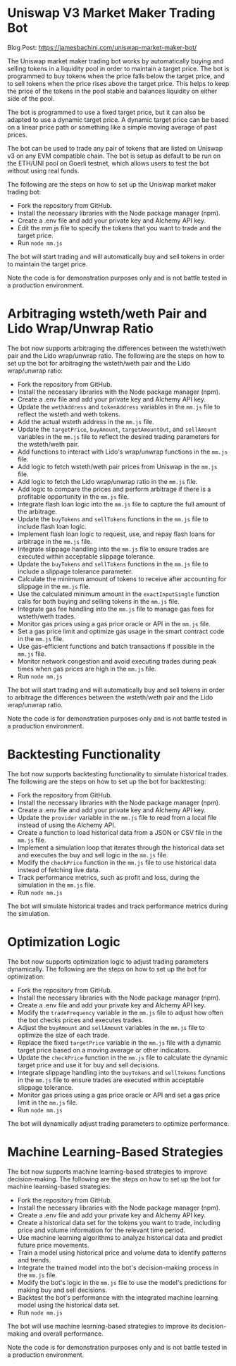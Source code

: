 # Uniswap V3 Market Maker Trading Bot

Blog Post:
https://jamesbachini.com/uniswap-market-maker-bot/


The Uniswap market maker trading bot works by automatically buying and selling tokens in a liquidity pool in order to maintain a target price. The bot is programmed to buy tokens when the price falls below the target price, and to sell tokens when the price rises above the target price. This helps to keep the price of the tokens in the pool stable and balances liquidity on either side of the pool.

The bot is programmed to use a fixed target price, but it can also be adapted to use a dynamic target price. A dynamic target price can be based on a linear price path or something like a simple moving average of past prices.

The bot can be used to trade any pair of tokens that are listed on Uniswap v3 on any EVM compatible chain. The bot is setup as default to be run on the ETH/UNI pool on Goerli testnet, which allows users to test the bot without using real funds.

The following are the steps on how to set up the Uniswap market maker trading bot:

- Fork the repository from GitHub.
- Install the necessary libraries with the Node package manager (npm).
- Create a .env file and add your private key and Alchemy API key.
- Edit the mm.js file to specify the tokens that you want to trade and the target price.
- Run `node mm.js`

The bot will start trading and will automatically buy and sell tokens in order to maintain the target price.

Note the code is for demonstration purposes only and is not battle tested in a production environment.

# Arbitraging wsteth/weth Pair and Lido Wrap/Unwrap Ratio

The bot now supports arbitraging the differences between the wsteth/weth pair and the Lido wrap/unwrap ratio. The following are the steps on how to set up the bot for arbitraging the wsteth/weth pair and the Lido wrap/unwrap ratio:

- Fork the repository from GitHub.
- Install the necessary libraries with the Node package manager (npm).
- Create a .env file and add your private key and Alchemy API key.
- Update the `wethAddress` and `tokenAddress` variables in the `mm.js` file to reflect the wsteth and weth tokens.
- Add the actual wsteth address in the `mm.js` file.
- Update the `targetPrice`, `buyAmount`, `targetAmountOut`, and `sellAmount` variables in the `mm.js` file to reflect the desired trading parameters for the wsteth/weth pair.
- Add functions to interact with Lido's wrap/unwrap functions in the `mm.js` file.
- Add logic to fetch wsteth/weth pair prices from Uniswap in the `mm.js` file.
- Add logic to fetch the Lido wrap/unwrap ratio in the `mm.js` file.
- Add logic to compare the prices and perform arbitrage if there is a profitable opportunity in the `mm.js` file.
- Integrate flash loan logic into the `mm.js` file to capture the full amount of the arbitrage.
- Update the `buyTokens` and `sellTokens` functions in the `mm.js` file to include flash loan logic.
- Implement flash loan logic to request, use, and repay flash loans for arbitrage in the `mm.js` file.
- Integrate slippage handling into the `mm.js` file to ensure trades are executed within acceptable slippage tolerance.
- Update the `buyTokens` and `sellTokens` functions in the `mm.js` file to include a slippage tolerance parameter.
- Calculate the minimum amount of tokens to receive after accounting for slippage in the `mm.js` file.
- Use the calculated minimum amount in the `exactInputSingle` function calls for both buying and selling tokens in the `mm.js` file.
- Integrate gas fee handling into the `mm.js` file to manage gas fees for wsteth/weth trades.
- Monitor gas prices using a gas price oracle or API in the `mm.js` file.
- Set a gas price limit and optimize gas usage in the smart contract code in the `mm.js` file.
- Use gas-efficient functions and batch transactions if possible in the `mm.js` file.
- Monitor network congestion and avoid executing trades during peak times when gas prices are high in the `mm.js` file.
- Run `node mm.js`

The bot will start trading and will automatically buy and sell tokens in order to arbitrage the differences between the wsteth/weth pair and the Lido wrap/unwrap ratio.

Note the code is for demonstration purposes only and is not battle tested in a production environment.

# Backtesting Functionality

The bot now supports backtesting functionality to simulate historical trades. The following are the steps on how to set up the bot for backtesting:

- Fork the repository from GitHub.
- Install the necessary libraries with the Node package manager (npm).
- Create a .env file and add your private key and Alchemy API key.
- Update the `provider` variable in the `mm.js` file to read from a local file instead of using the Alchemy API.
- Create a function to load historical data from a JSON or CSV file in the `mm.js` file.
- Implement a simulation loop that iterates through the historical data set and executes the buy and sell logic in the `mm.js` file.
- Modify the `checkPrice` function in the `mm.js` file to use historical data instead of fetching live data.
- Track performance metrics, such as profit and loss, during the simulation in the `mm.js` file.
- Run `node mm.js`

The bot will simulate historical trades and track performance metrics during the simulation.

# Optimization Logic

The bot now supports optimization logic to adjust trading parameters dynamically. The following are the steps on how to set up the bot for optimization:

- Fork the repository from GitHub.
- Install the necessary libraries with the Node package manager (npm).
- Create a .env file and add your private key and Alchemy API key.
- Modify the `tradeFrequency` variable in the `mm.js` file to adjust how often the bot checks prices and executes trades.
- Adjust the `buyAmount` and `sellAmount` variables in the `mm.js` file to optimize the size of each trade.
- Replace the fixed `targetPrice` variable in the `mm.js` file with a dynamic target price based on a moving average or other indicators.
- Update the `checkPrice` function in the `mm.js` file to calculate the dynamic target price and use it for buy and sell decisions.
- Integrate slippage handling into the `buyTokens` and `sellTokens` functions in the `mm.js` file to ensure trades are executed within acceptable slippage tolerance.
- Monitor gas prices using a gas price oracle or API and set a gas price limit in the `mm.js` file.
- Run `node mm.js`

The bot will dynamically adjust trading parameters to optimize performance.

# Machine Learning-Based Strategies

The bot now supports machine learning-based strategies to improve decision-making. The following are the steps on how to set up the bot for machine learning-based strategies:

- Fork the repository from GitHub.
- Install the necessary libraries with the Node package manager (npm).
- Create a .env file and add your private key and Alchemy API key.
- Create a historical data set for the tokens you want to trade, including price and volume information for the relevant time period.
- Use machine learning algorithms to analyze historical data and predict future price movements.
- Train a model using historical price and volume data to identify patterns and trends.
- Integrate the trained model into the bot's decision-making process in the `mm.js` file.
- Modify the bot's logic in the `mm.js` file to use the model's predictions for making buy and sell decisions.
- Backtest the bot's performance with the integrated machine learning model using the historical data set.
- Run `node mm.js`

The bot will use machine learning-based strategies to improve its decision-making and overall performance.

Note the code is for demonstration purposes only and is not battle tested in a production environment.
